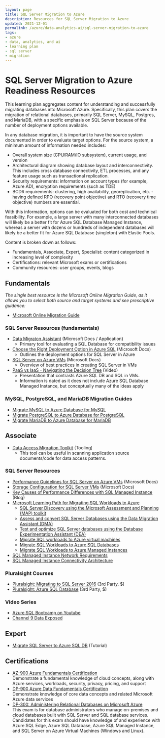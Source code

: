 ```yaml
---
layout: page
title: SQL Server Migration to Azure
description: Resources for SQL Server Migration to Azure
updated: 2021-12-01
permalink: /azure/data-analytics-ai/sql-server-migration-to-azure
tags: 
- azure
- data, analytics, and ai
- learning plan
- sql server
- migration
---
```


# SQL Server Migration to Azure Readiness Resources

This learning plan aggregates content for understanding and successfully migrating databases into Microsoft Azure. Specifically, this plan covers the migration of relational databases, primarily SQL Server, MySQL, Postgres, and MariaDB, with a specific emphasis on SQL Server because of the number of deployment options available.

In any database migration, it is important to have the source system documented in order to evaluate target options. For the source system, a minimum amount of information needed includes:

* Overall system size (CPU/RAM/IO subsystem), current usage, and version
* Architectural diagram showing database layout and interconnectivity.  This includes cross database connectivity, ETL processes, and any feature usage such as transactional replication.
* Security requirements: information on account types (for example, Azure AD), encryption requirements (such as TDE)
* BCDR requirements: clustering, high availability, georeplication, etc. - having defined RPO (recovery point objective) and RTO (recovery time objective) numbers are essential.

With this information, options can be evaluated for both cost and technical feasibility. For example, a large server with many interconnected databases will likely be a better fit for Azure SQL Database Managed Instance, whereas a server with dozens or hundreds of independent databases will likely be a better fit for Azure SQL Database (singleton) with Elastic Pools.

Content is broken down as follows:

* Fundamentals, Associate, Expert, Specialist: content categorized in increasing level of complexity
* Certifications: relevant Microsoft exams or certifications
* Community resources: user groups, events, blogs

## Fundamentals

_The single best resource is the Microsoft Online Migration Guide, as it allows you to select both source and target systems and see prescriptive guidance:_

* [Microsoft Online Migration Guide](https://datamigration.microsoft.com/)

### SQL Server Resources (fundamentals)

* [Data Migraton Assistant](https://docs.microsoft.com/en-us/sql/dma/dma-overview) (Microsoft Docs / Application)
  * Primary tool for evaluating a SQL Database for compatibility issues
* [Choose the Right Deployment Option in Azure SQL](https://docs.microsoft.com/en-us/azure/sql-database/sql-database-paas-vs-sql-server-iaas) (Microsoft Docs)
  * Outlines the deployment options for SQL Server in Azure
* [SQL Server on Azure VMs](https://docs.microsoft.com/en-us/azure/virtual-machines/windows/sql/virtual-machines-windows-sql-server-iaas-overview) (Microsoft Docs)
  * Overview of best practices in creating SQL Server in VMs
* [PaaS vs IaaS - Navigating the Decision Tree](https://channel9.msdn.com/Series/SAIIK-SQL-Server-on-Azure-IaaS-Implementation-Kit/SAIIK-PaaS-vs-IaaS) (Video)
  * Presentation that contrasts Azure SQL DB and SQL in VMs.
  * Information is dated as it does not include Azure SQL Database Managed Instance, but conceptually many of the ideas apply
 
### MySQL, PostgreSQL, and MariaDB Migration Guides

* [Migrate MySQL to Azure Database for MySQL](https://datamigration.microsoft.com/scenario/mysql-to-azuremysql?step=1)
* [Migrate PostgreSQL to Azure Database for PostgreSQL](https://datamigration.microsoft.com/scenario/postgresql-to-azurepostgresql?step=1)
* [Migrate MariaDB to Azure Database for MariaDB](https://datamigration.microsoft.com/scenario/mariadb-to-azuremariadb?step=1)

## Associate

* [Data Access Migration Toolkit](https://marketplace.visualstudio.com/items?itemName=ms-databasemigration.data-access-migration-toolkit) (Tooling)
  * This tool can be useful in scanning application source documents/code for data access patterns.

### SQL Server Resources

* [Performance Guidelines for SQL Server on Azure VMs](https://docs.microsoft.com/en-us/azure/virtual-machines/windows/sql/virtual-machines-windows-sql-performance) (Microsoft Docs)
* [Storage Configuration for SQL Server VMs](https://docs.microsoft.com/en-us/azure/virtual-machines/windows/sql/virtual-machines-windows-sql-server-storage-configuration) (Microsoft Docs)
* [Key Causes of Performance Differences with SQL Managed Instance](https://azure.microsoft.com/blog/key-causes-of-performance-differences-between-sql-managed-instance-and-sql-server/) (Blog)
* [Microsoft Learning Path for Migrating SQL Workloads to Azure](https://docs.microsoft.com/en-us/learn/paths/migrate-sql-workloads-azure/)
  * [SQL Server Discovery using the Microsoft Assessment and Planning (MAP) toolkit](https://docs.microsoft.com/en-us/learn/modules/sql-server-discovery-using-map/)
  * [Assess and convert SQL Server Databases using the Data Migration Assistant (DMA)](https://docs.microsoft.com/en-us/learn/modules/assess-convert-sql-server-databases-using-dma/)
  * [Test and optimize SQL Server databases using the Database Experimentation Assistant (DEA)](https://docs.microsoft.com/en-us/learn/modules/test-optimize-sql-server-databases-using-dea/)
  * [Migrate SQL workloads to Azure virtual machines](https://docs.microsoft.com/en-us/learn/modules/migrate-sql-workloads-azure-virtual-machines/)
  * [Migrate SQL Workloads to Azure SQL Databases](https://docs.microsoft.com/en-us/learn/modules/migrate-sql-workloads-azure-sql-databases/)
  * [Migrate SQL Workloads to Azure Managed Instances](https://docs.microsoft.com/en-us/learn/modules/migrate-sql-workloads-azure-managed-instances/)
 * [SQL Managed Instance Network Requirements](https://docs.microsoft.com/en-us/azure/azure-sql/managed-instance/connectivity-architecture-overview#network-requirements)
 * [SQL Managed Instance Connectivity Architecture](https://docs.microsoft.com/en-us/azure/azure-sql/managed-instance/connectivity-architecture-overview)

### Pluralsight Courses

* [Pluralsight: Migrating to SQL Server 2016](https://www.pluralsight.com/courses/sqlserver-2016-upgrading-migrating) (3rd Party, $)
* [Pluralsight: Azure SQL Database](https://www.pluralsight.com/courses/azure-sql-database-dba) (3rd Party, $)

### Video Series

* [Azure SQL Bootcamp on Youtube](https://www.youtube.com/watch?v=wntLOJRvIeI&list=PLlrxD0HtieHjveswk8_gkPD42Te48X4zG)
* [Channel 9 Data Exposed](https://channel9.msdn.com/Shows/Data-Exposed)


## Expert

* [Migrate SQL Server to Azure SQL DB](https://docs.microsoft.com/en-us/azure/dms/tutorial-sql-server-to-azure-sql) (Tutorial)

## Certifications

* [AZ-900 Azure Fundamentals Certification](https://docs.microsoft.com/en-us/learn/certifications/exams/az-900) <br>Demonstrate a fundamental knowledge of cloud concepts, along with Azure services, workloads, security, privacy, pricing, and support
* [DP-900 Azure Data Fundamentals Certification](https://learn.microsoft.com/en-us/certifications/exams/dp-900) <br>Demonstrate knowledge of core data concepts and related Microsoft Azure data services
* [DP-300: Administering Relational Databases on Microsoft Azure](https://docs.microsoft.com/en-us/learn/certifications/exams/dp-300) <br>This exam is for database administrators who manage on-premises and cloud databases built with SQL Server and SQL database services. Candidates for this exam should have knowledge of and experience with Azure SQL Edge, Azure SQL Database, Azure SQL Managed Instance, and SQL Server on Azure Virtual Machines (Windows and Linux).
